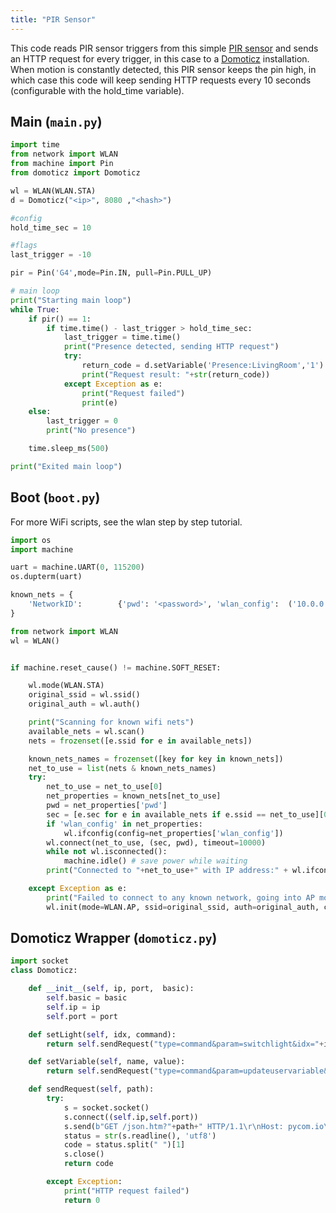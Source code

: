```yaml
---
title: "PIR Sensor"
---
```


This code reads PIR sensor triggers from this simple [PIR sensor](https://www.kiwi-electronics.nl/PIR-Motion-Sensor) and sends an HTTP request for every trigger, in this case to a [Domoticz](https://domoticz.com/) installation. When motion is constantly detected, this PIR sensor keeps the pin high, in which case this code will keep sending HTTP requests every 10 seconds (configurable with the hold\_time variable).

## Main (`main.py`)

```python
import time
from network import WLAN
from machine import Pin
from domoticz import Domoticz

wl = WLAN(WLAN.STA)
d = Domoticz("<ip>", 8080 ,"<hash>")

#config
hold_time_sec = 10

#flags
last_trigger = -10

pir = Pin('G4',mode=Pin.IN, pull=Pin.PULL_UP)

# main loop
print("Starting main loop")
while True:
    if pir() == 1:
        if time.time() - last_trigger > hold_time_sec:
            last_trigger = time.time()
            print("Presence detected, sending HTTP request")
            try:
                return_code = d.setVariable('Presence:LivingRoom','1')
                print("Request result: "+str(return_code))
            except Exception as e:
                print("Request failed")
                print(e)
    else:
        last_trigger = 0
        print("No presence")

    time.sleep_ms(500)

print("Exited main loop")
```

## Boot (`boot.py`)

For more WiFi scripts, see the wlan step by step tutorial.

```python
import os
import machine

uart = machine.UART(0, 115200)
os.dupterm(uart)

known_nets = {
    'NetworkID':        {'pwd': '<password>', 'wlan_config':  ('10.0.0.8', '255.255.0.0', '10.0.0.1', '10.0.0.1')},
}

from network import WLAN
wl = WLAN()


if machine.reset_cause() != machine.SOFT_RESET:

    wl.mode(WLAN.STA)
    original_ssid = wl.ssid()
    original_auth = wl.auth()

    print("Scanning for known wifi nets")
    available_nets = wl.scan()
    nets = frozenset([e.ssid for e in available_nets])

    known_nets_names = frozenset([key for key in known_nets])
    net_to_use = list(nets & known_nets_names)
    try:
        net_to_use = net_to_use[0]
        net_properties = known_nets[net_to_use]
        pwd = net_properties['pwd']
        sec = [e.sec for e in available_nets if e.ssid == net_to_use][0]
        if 'wlan_config' in net_properties:
            wl.ifconfig(config=net_properties['wlan_config'])
        wl.connect(net_to_use, (sec, pwd), timeout=10000)
        while not wl.isconnected():
            machine.idle() # save power while waiting
        print("Connected to "+net_to_use+" with IP address:" + wl.ifconfig()[0])

    except Exception as e:
        print("Failed to connect to any known network, going into AP mode")
        wl.init(mode=WLAN.AP, ssid=original_ssid, auth=original_auth, channel=6, antenna=WLAN.INT_ANT)
```

## Domoticz Wrapper (`domoticz.py`)

```python
import socket
class Domoticz:

    def __init__(self, ip, port,  basic):
        self.basic = basic
        self.ip = ip
        self.port = port

    def setLight(self, idx, command):
        return self.sendRequest("type=command&param=switchlight&idx="+idx+"&switchcmd="+command)

    def setVariable(self, name, value):
        return self.sendRequest("type=command&param=updateuservariable&vtype=0&vname="+name+"&vvalue="+value)

    def sendRequest(self, path):
        try:
            s = socket.socket()
            s.connect((self.ip,self.port))
            s.send(b"GET /json.htm?"+path+" HTTP/1.1\r\nHost: pycom.io\r\nAuthorization: Basic "+self.basic+"\r\n\r\n")
            status = str(s.readline(), 'utf8')
            code = status.split(" ")[1]
            s.close()
            return code

        except Exception:
            print("HTTP request failed")
            return 0
```

